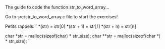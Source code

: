 The guide to code the function str_to_word_array...

Go to src/str_to_word_array.c file to start the exercises!


Petits rappels:
`
*(str) = str[0]
*(str + 1) = str[1]
*(str + n) = str[n]

char *str = malloc(sizeof(char) * str_size);
char **str = malloc(sizeof(char *) * str_size);
`
